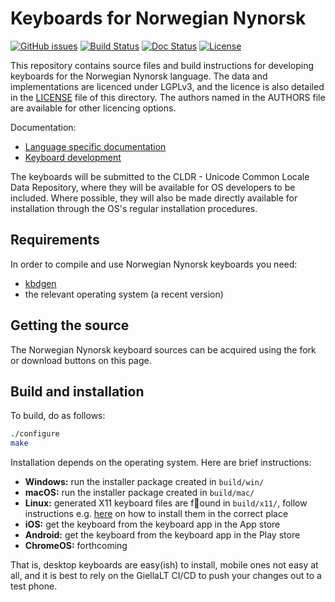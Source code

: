 # Keyboards for Norwegian Nynorsk

[![GitHub issues](https://img.shields.io/github/issues-raw/giellalt/keyboard-nno)](https://github.com/giellalt/keyboard-nno/issues)
[![Build Status](https://github.com/giellalt/keyboard-nno/workflows/Build%20Keyboards/badge.svg)](https://github.com/giellalt/keyboard-nno/actions)
[![Doc Status](https://github.com/giellalt/keyboard-nno/workflows/Build%20Docs/badge.svg)](https://github.com/giellalt/keyboard-nno/actions)
[![License](https://img.shields.io/github/license/giellalt/keyboard-nno)](https://github.com/giellalt/keyboard-nno/blob/main/LICENSE)

This repository contains source files and build instructions for
developing keyboards for the Norwegian Nynorsk language. The data and
implementations are licenced under LGPLv3, and the licence is
also detailed in the [LICENSE](LICENSE) file of this directory. The authors named
in the AUTHORS file are available for other licencing options.

Documentation:

- [Language specific documentation](https://giellalt.github.io/keyboard-nno)
- [Keyboard development](https://giellalt.github.io/keyboards/Overview.html)

The keyboards will be submitted to the CLDR - Unicode Common Locale Data
Repository, where they will be available for OS developers to be
included. Where possible, they will also be made directly available for
installation through the OS's regular installation procedures.

## Requirements

In order to compile and use Norwegian Nynorsk keyboards you need:

- [kbdgen](https://github.com/divvun/kbdgen)
- the relevant operating system (a recent version)

## Getting the source

The Norwegian Nynorsk keyboard sources can be acquired using the fork or download
buttons on this page.

## Build and installation

To build, do as follows:

```sh
./configure
make
```

Installation depends on the operating system. Here are brief instructions:

- __Windows:__ run the installer package created in `build/win/`
- __macOS:__ run the installer package created in `build/mac/`
- __Linux:__ generated X11 keyboard files are found in `build/x11/`, follow
  instructions e.g.
  [here](https://paulguerin.medium.com/install-an-additional-keyboard-layout-on-x11-58e53aaef1e4)
  on how to install them in the correct place
- __iOS:__ get the keyboard from the keyboard app in the App store
- __Android:__ get the keyboard from the keyboard app in the Play store
- __ChromeOS:__ forthcoming

That is, desktop keyboards are easy(ish) to install, mobile ones not easy at all,
and it is best to rely on the GiellaLT CI/CD to push your changes out to a test phone.
